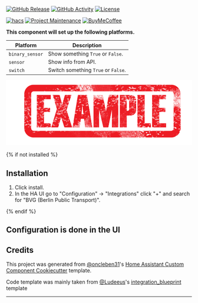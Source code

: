 [![GitHub Release][releases-shield]][releases]
[![GitHub Activity][commits-shield]][commits]
[![License][license-shield]][license]

[![hacs][hacsbadge]][hacs]
[![Project Maintenance][maintenance-shield]][user_profile]
[![BuyMeCoffee][buymecoffeebadge]][buymecoffee]

**This component will set up the following platforms.**

| Platform        | Description                         |
| --------------- | ----------------------------------- |
| `binary_sensor` | Show something `True` or `False`.   |
| `sensor`        | Show info from API.                 |
| `switch`        | Switch something `True` or `False`. |

![example][exampleimg]

{% if not installed %}

## Installation

1. Click install.
1. In the HA UI go to "Configuration" -> "Integrations" click "+" and search for "BVG (Berlin Public Transport)".

{% endif %}

## Configuration is done in the UI

<!---->

## Credits

This project was generated from [@oncleben31](https://github.com/oncleben31)'s [Home Assistant Custom Component Cookiecutter](https://github.com/oncleben31/cookiecutter-homeassistant-custom-component) template.

Code template was mainly taken from [@Ludeeus](https://github.com/ludeeus)'s [integration_blueprint][integration_blueprint] template

---

[integration_blueprint]: https://github.com/custom-components/integration_blueprint
[buymecoffee]: https://www.buymeacoffee.com/ludeeus
[buymecoffeebadge]: https://img.shields.io/badge/buy%20me%20a%20coffee-donate-yellow.svg?style=for-the-badge
[commits-shield]: https://img.shields.io/github/commit-activity/y/ryanbateman/bvg_hacs.svg?style=for-the-badge
[commits]: https://github.com/ryanbateman/bvg_hacs/commits/main
[hacs]: https://hacs.xyz
[hacsbadge]: https://img.shields.io/badge/HACS-Custom-orange.svg?style=for-the-badge
[discord]: https://discord.gg/Qa5fW2R
[discord-shield]: https://img.shields.io/discord/330944238910963714.svg?style=for-the-badge
[exampleimg]: example.png
[forum-shield]: https://img.shields.io/badge/community-forum-brightgreen.svg?style=for-the-badge
[forum]: https://community.home-assistant.io/
[license]: https://github.com/ryanbateman/bvg_hacs/blob/main/LICENSE
[license-shield]: https://img.shields.io/github/license/ryanbateman/bvg_hacs.svg?style=for-the-badge
[maintenance-shield]: https://img.shields.io/badge/maintainer-%40ryanbateman-blue.svg?style=for-the-badge
[releases-shield]: https://img.shields.io/github/release/ryanbateman/bvg_hacs.svg?style=for-the-badge
[releases]: https://github.com/ryanbateman/bvg_hacs/releases
[user_profile]: https://github.com/ryanbateman
